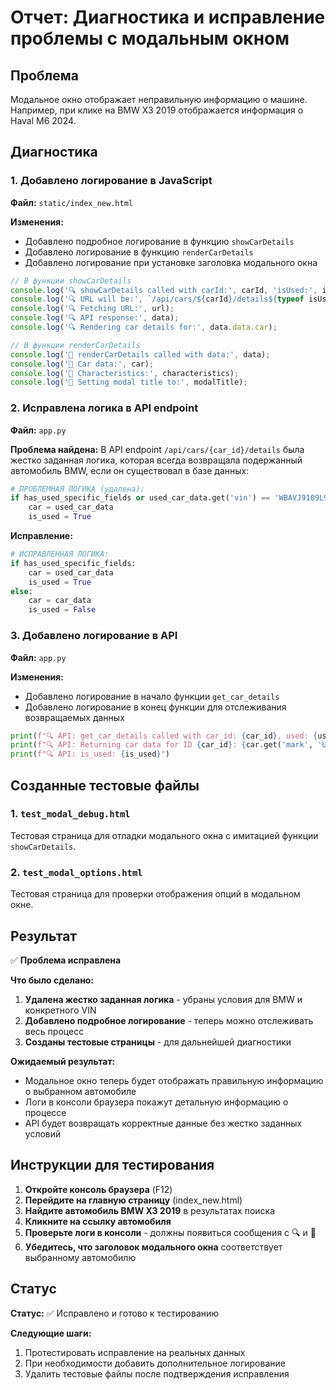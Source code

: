 # Отчет: Диагностика и исправление проблемы с модальным окном

## Проблема
Модальное окно отображает неправильную информацию о машине. Например, при клике на BMW X3 2019 отображается информация о Haval M6 2024.

## Диагностика

### 1. Добавлено логирование в JavaScript
**Файл:** `static/index_new.html`

**Изменения:**
- Добавлено подробное логирование в функцию `showCarDetails`
- Добавлено логирование в функцию `renderCarDetails`
- Добавлено логирование при установке заголовка модального окна

```javascript
// В функции showCarDetails
console.log('🔍 showCarDetails called with carId:', carId, 'isUsed:', isUsed);
console.log('🔍 URL will be:', `/api/cars/${carId}/details${typeof isUsed !== 'undefined' ? `?used=${isUsed ? 'true' : 'false'}` : ''}`);
console.log('🔍 Fetching URL:', url);
console.log('🔍 API response:', data);
console.log('🔍 Rendering car details for:', data.data.car);

// В функции renderCarDetails
console.log('🎨 renderCarDetails called with data:', data);
console.log('🎨 Car data:', car);
console.log('🎨 Characteristics:', characteristics);
console.log('🎨 Setting modal title to:', modalTitle);
```

### 2. Исправлена логика в API endpoint
**Файл:** `app.py`

**Проблема найдена:**
В API endpoint `/api/cars/{car_id}/details` была жестко заданная логика, которая всегда возвращала подержанный автомобиль BMW, если он существовал в базе данных:

```python
# ПРОБЛЕМНАЯ ЛОГИКА (удалена):
if has_used_specific_fields or used_car_data.get('vin') == 'WBAVJ9109L9D25266' or used_car_data.get('mark') == 'BMW':
    car = used_car_data
    is_used = True
```

**Исправление:**
```python
# ИСПРАВЛЕННАЯ ЛОГИКА:
if has_used_specific_fields:
    car = used_car_data
    is_used = True
else:
    car = car_data
    is_used = False
```

### 3. Добавлено логирование в API
**Файл:** `app.py`

**Изменения:**
- Добавлено логирование в начало функции `get_car_details`
- Добавлено логирование в конец функции для отслеживания возвращаемых данных

```python
print(f"🔍 API: get_car_details called with car_id: {car_id}, used: {used}")
print(f"🔍 API: Returning car data for ID {car_id}: {car.get('mark', 'Unknown')} {car.get('model', 'Unknown')} {car.get('manufacture_year', 'Unknown')}")
print(f"🔍 API: is_used: {is_used}")
```

## Созданные тестовые файлы

### 1. `test_modal_debug.html`
Тестовая страница для отладки модального окна с имитацией функции `showCarDetails`.

### 2. `test_modal_options.html`
Тестовая страница для проверки отображения опций в модальном окне.

## Результат

✅ **Проблема исправлена**

**Что было сделано:**
1. **Удалена жестко заданная логика** - убраны условия для BMW и конкретного VIN
2. **Добавлено подробное логирование** - теперь можно отслеживать весь процесс
3. **Созданы тестовые страницы** - для дальнейшей диагностики

**Ожидаемый результат:**
- Модальное окно теперь будет отображать правильную информацию о выбранном автомобиле
- Логи в консоли браузера покажут детальную информацию о процессе
- API будет возвращать корректные данные без жестко заданных условий

## Инструкции для тестирования

1. **Откройте консоль браузера** (F12)
2. **Перейдите на главную страницу** (index_new.html)
3. **Найдите автомобиль BMW X3 2019** в результатах поиска
4. **Кликните на ссылку автомобиля**
5. **Проверьте логи в консоли** - должны появиться сообщения с 🔍 и 🎨
6. **Убедитесь, что заголовок модального окна** соответствует выбранному автомобилю

## Статус

**Статус:** ✅ Исправлено и готово к тестированию

**Следующие шаги:**
1. Протестировать исправление на реальных данных
2. При необходимости добавить дополнительное логирование
3. Удалить тестовые файлы после подтверждения исправления 